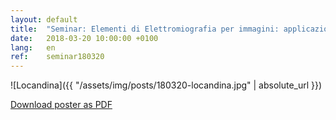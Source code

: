 ```yaml
---
layout: default
title:  "Seminar: Elementi di Elettromiografia per immagini: applicazioni in medicina riabilitativa. IRCCS San Raffaele Pisana, Roma"
date:   2018-03-20 10:00:00 +0100
lang:   en
ref:    seminar180320
---
```


![Locandina]({{ "/assets/img/posts/180320-locandina.jpg" | absolute_url }})

[Download poster as PDF](/assets/pdfs/180320_locandina.pdf)